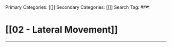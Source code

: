 Primary Categories: [[]] 
Secondary Categories: [[]] 
Search Tag: #🗺  

# [[02 - Lateral Movement]]  
***




